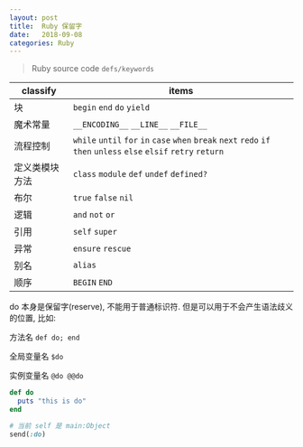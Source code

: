 ```yaml
---
layout: post
title:  Ruby 保留字  
date:   2018-09-08
categories: Ruby
---
```


> Ruby source code `defs/keywords`

| classify | items |
| --- | --- |
| 块 | `begin` `end` `do` `yield` |
| 魔术常量 | `__ENCODING__` `__LINE__` `__FILE__` |
| 流程控制 | `while` `until` `for` `in` `case` `when` `break` `next` `redo` `if` `then` `unless` `else` `elsif` `retry` `return` |
| 定义类模块方法 | `class` `module` `def` `undef` `defined?`|
| 布尔 | `true` `false` `nil` |
| 逻辑 | `and` `not` `or` |
| 引用 | `self` `super` |
| 异常 | `ensure` `rescue` |
| 别名 | `alias` |
| 顺序 | `BEGIN` `END` |


do 本身是保留字(reserve), 不能用于普通标识符.
但是可以用于不会产生语法歧义的位置, 比如:

方法名 `def do; end `

全局变量名 `$do`

实例变量名 `@do @@do`


```ruby
def do
  puts "this is do"
end

# 当前 self 是 main:Object
send(:do)
```